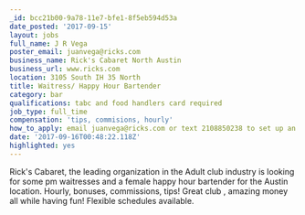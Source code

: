 ```yaml
---
_id: bcc21b00-9a78-11e7-bfe1-8f5eb594d53a
date_posted: '2017-09-15'
layout: jobs
full_name: J R Vega
poster_email: juanvega@ricks.com
business_name: Rick's Cabaret North Austin
business_url: www.ricks.com
location: 3105 South IH 35 North
title: Waitress/ Happy Hour Bartender
category: bar
qualifications: tabc and food handlers card required
job_type: full_time
compensation: 'tips, commisions, hourly'
how_to_apply: email juanvega@ricks.com or text 2108850238 to set up an interview!
date: '2017-09-16T00:48:22.118Z'
highlighted: yes
---
```

Rick's Cabaret, the leading organization in the Adult club industry is looking for some pm waitresses and a female happy hour bartender for the Austin location. Hourly, bonuses, commissions, tips! Great club , amazing money all while having fun! Flexible schedules available.
